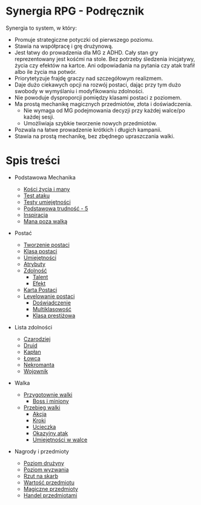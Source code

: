 # Synergia RPG - Podręcznik

Synergia to system, w który:
* Promuje strategiczne potyczki od pierwszego poziomu.
* Stawia na współpracę i grę drużynową.
* Jest łatwy do prowadzenia dla MG z ADHD. Cały stan gry reprezentowany jest kośćmi na stole. Bez potrzeby śledzenia inicjatywy, życia czy efektów na kartce. Ani odpowiadania na pytania czy atak trafił albo ile życia ma potwór.
* Priorytetyzuje frajdę graczy nad szczegółowym realizmem.
* Daje dużo ciekawych opcji na rozwój postaci, dając przy tym dużo swobody w wymyślaniu i modyfikowaniu zdolności.
* Nie powoduje dysproporcji pomiędzy klasami postaci z poziomem.
* Ma prostą mechanikę magicznych przedmiotów, złota i doświadczenia.
  * Nie wymaga od MG podejmowania decyzji przy każdej walce/po każdej sesji.
  * Umożliwiaja szybkie tworzenie nowych przedmiotów.
* Pozwala na łatwe prowadzenie krótkich i długich kampanii.
* Stawia na prostą mechanikę, bez zbędnego upraszczania walki.

# Spis treści

* Podstawowa Mechanika
  * [Kości życia i many](#file-kosci-zycia-i-many-md)
  * [Test ataku](#file-test-ataku-md)
  * [Testy umiejętności](#file-testy-umiejętności-md)
  * [Podstawowa trudność - 5](#file-podstawowa-trudnosc-md)
  * [Inspiracja](#file-inspiracja-md)
  * [Mana poza walką](#file-mana-poza-walka-md)

* Postać
  * [Tworzenie postaci](#file-tworzenie-postaci-md)
  * [Klasa postaci](#file-klasa-postaci-md)
  * [Umiejętności](#file-umiejetnosci-id)
  * [Atrybuty](#file-atrybuty-id)
  * [Zdolność](#file-zdolnosc-md)
    * [Talent](#file-talent-md)
    * [Efekt](#file-efekt-md)
  * [Karta Postaci](#file-karta-postaci-md)
  * [Levelowanie postaci](#file-levelowanie-postaci-md)
    * [Doświadczenie](#file-doświadczenie-md)
    * [Multiklasowość](#file-multiklasowosc-md)
    * [Klasa prestiżowa](#file-klasa-prestizowa-md)

* Lista zdolności
  * [Czarodziej](#file-lista-czarodziej-md)
  * [Druid](#file-lista-druid-md)
  * [Kapłan](#file-lista-kaplan-md)
  * [Łowca](#file-lista-lowca-md)
  * [Nekromanta](#file-lista-nekromanta-md)
  * [Wojownik](#file-lista-wojownik-md)

* Walka
  * [Przygotownie walki](#file-przygotowanie-walki-md)
    * [Boss i miniony](#file-boss-i-miniony-md)
  * [Przebieg walki](#file-przebieg-walki-md)
    * [Akcja](#file-akcja-md)
    * [Kroki](#file-kroki-md)
    * [Ucieczka](#file-ucieczka-md)
    * [Okazyjny atak](#file-okazyjny-atak-md)
    * [Umiejętności w walce](#file-umiejetnosci-w-walce-md)

* Nagrody i przedmioty
  * [Poziom drużyny](#file-poziom-druzyny-md)
  * [Poziom wyzwania](#file-poziom-wyzwania-md)
  * [Rzut na skarb](#file-rzut-na-skarb-md)
  * [Wartość przedmiotu](#file-wartosc-przedmiotu-md)
  * [Magiczne przedmioty](#file-magiczne-przedmioty-md)
  * [Handel przedmiotami](#file-handel-przedmiotami-md)
